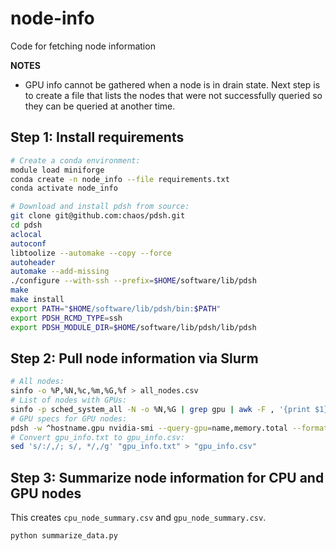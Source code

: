 # node-info
Code for fetching node information

**NOTES**
- GPU info cannot be gathered when a node is in drain state. Next step is to
create a file that lists the nodes that were not successfully queried so they
can be queried at another time.

## Step 1: Install requirements

```bash
# Create a conda environment:
module load miniforge
conda create -n node_info --file requirements.txt
conda activate node_info

# Download and install pdsh from source:
git clone git@github.com:chaos/pdsh.git
cd pdsh
aclocal
autoconf
libtoolize --automake --copy --force
autoheader
automake --add-missing
./configure --with-ssh --prefix=$HOME/software/lib/pdsh
make
make install
export PATH="$HOME/software/lib/pdsh/bin:$PATH"
export PDSH_RCMD_TYPE=ssh
export PDSH_MODULE_DIR=$HOME/software/lib/pdsh/lib/pdsh
```

## Step 2: Pull node information via Slurm

```bash
# All nodes:
sinfo -o %P,%N,%c,%m,%G,%f > all_nodes.csv
# List of nodes with GPUs:
sinfo -p sched_system_all -N -o %N,%G | grep gpu | awk -F , '{print $1}' > hostname.gpu
# GPU specs for GPU nodes:
pdsh -w ^hostname.gpu nvidia-smi --query-gpu=name,memory.total --format=csv,noheader > gpu_info.txt
# Convert gpu_info.txt to gpu_info.csv:
sed 's/:/,/; s/, */,/g' "gpu_info.txt" > "gpu_info.csv"
```

## Step 3: Summarize node information for CPU and GPU nodes

This creates `cpu_node_summary.csv` and `gpu_node_summary.csv`.
```bash
python summarize_data.py
```
